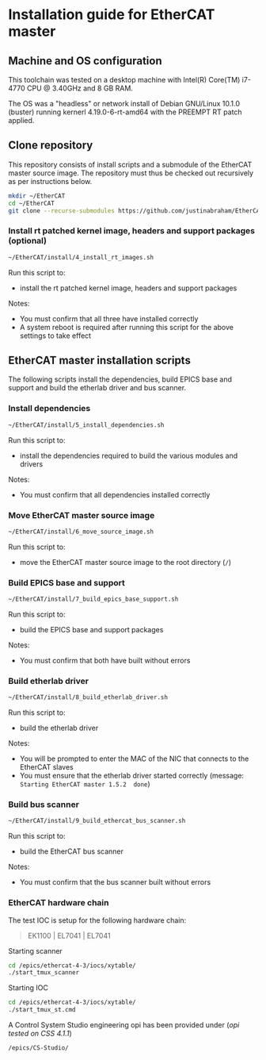 # Installation guide for EtherCAT master

## Machine and OS configuration

This toolchain was tested on a desktop machine with Intel(R) Core(TM) i7-4770 CPU @ 3.40GHz and 8 GB RAM.

The OS was a "headless" or network install of Debian GNU/Linux 10.1.0 (buster) running kernerl 4.19.0-6-rt-amd64 with the PREEMPT RT patch applied.

## Clone repository

This repository consists of install scripts and a submodule of the EtherCAT master source image. The repository must thus be checked out recursively as per instructions below.

```bash
mkdir ~/EtherCAT
cd ~/EtherCAT
git clone --recurse-submodules https://github.com/justinabraham/EtherCAT_iThemba.git .
```

### Install rt patched kernel image, headers and support packages (optional)

```bash
~/EtherCAT/install/4_install_rt_images.sh
```

Run this script to:
  - install the rt patched kernel image, headers and support packages

Notes:
  - You must confirm that all three have installed correctly
  - A system reboot is required after running this script for the above settings to take effect

## EtherCAT master installation scripts

The following scripts install the dependencies, build EPICS base and support and build the etherlab driver and bus scanner.

### Install dependencies

```bash
~/EtherCAT/install/5_install_dependencies.sh
```

Run this script to:
  - install the dependencies required to build the various modules and drivers

Notes:
  - You must confirm that all dependencies installed correctly

### Move EtherCAT master source image

```bash
~/EtherCAT/install/6_move_source_image.sh
```

Run this script to:
  - move the EtherCAT master source image to the root directory (`/`)

### Build EPICS base and support

```bash
~/EtherCAT/install/7_build_epics_base_support.sh
```

Run this script to:
  - build the EPICS base and support packages

Notes:
  - You must confirm that both have built without errors

### Build etherlab driver

```bash
~/EtherCAT/install/8_build_etherlab_driver.sh
```

Run this script to:
  - build the etherlab driver

Notes:
  - You will be prompted to enter the MAC of the NIC that connects to the EtherCAT slaves
  - You must ensure that the etherlab driver started correctly (message: `Starting EtherCAT master 1.5.2  done`)

### Build bus scanner

```bash
~/EtherCAT/install/9_build_ethercat_bus_scanner.sh
```

Run this script to:
  - build the EtherCAT bus scanner

Notes:
  - You must confirm that the bus scanner built without errors

### EtherCAT hardware chain

The test IOC is setup for the following hardware chain:
> EK1100 | EL7041 | EL7041

Starting scanner

```bash
cd /epics/ethercat-4-3/iocs/xytable/
./start_tmux_scanner
```

Starting IOC

```bash
cd /epics/ethercat-4-3/iocs/xytable/
./start_tmux_st.cmd
```

A Control System Studio engineering opi has been provided under (_opi tested on CSS 4.1.1_)

```bash
/epics/CS-Studio/
```




